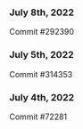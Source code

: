 ### July 8th, 2022

Commit #292390

### July 5th, 2022

Commit #314353


### July 4th, 2022

Commit #72281
